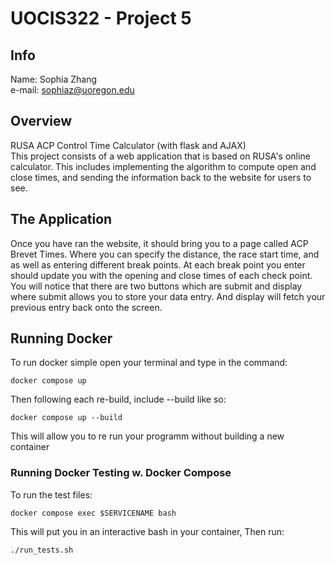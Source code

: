 # UOCIS322 - Project 5 #

## Info

Name: Sophia Zhang\
e-mail: sophiaz@uoregon.edu

## Overview
RUSA ACP Control Time Calculator (with flask and AJAX)\
This project consists of a web application that is based on RUSA's online 
calculator. This includes implementing the algorithm to compute open and close 
times, and sending the information back to the website for users to see. 


## The Application

Once you have ran the website, it should bring you to a page called ACP Brevet Times. 
Where you can specify the distance, the race start time, and as well as entering different break points. 
At each break point you enter should update you with the opening and close times of each check point. You will 
notice that there are two buttons which are submit and display where submit allows you to store your data entry. 
And display will fetch your previous entry back onto the screen.

## Running Docker 

To run docker simple open your terminal and type in the command: 

```
docker compose up
```
Then following each re-build, include --build like so: 
```
docker compose up --build
```
This will allow you to re run your programm without building a new container



### Running Docker Testing w. Docker Compose

To run the test files: 
``` 
docker compose exec $SERVICENAME bash
```
This will put you in an interactive bash in your container,
Then run: 
```
./run_tests.sh
```
